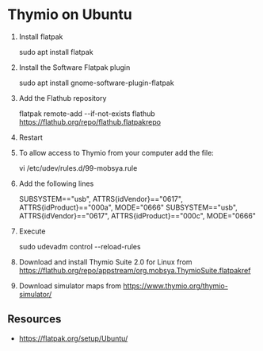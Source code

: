 # Thymio on Ubuntu

1. Install flatpak

    sudo apt install flatpak
2. Install the Software Flatpak plugin

    sudo apt install gnome-software-plugin-flatpak
3. Add the Flathub repository

    flatpak remote-add --if-not-exists flathub https://flathub.org/repo/flathub.flatpakrepo
4. Restart
5. To allow access to Thymio from your computer add the file:

    vi /etc/udev/rules.d/99-mobsya.rule
6. Add the following lines

    SUBSYSTEM=="usb", ATTRS{idVendor}=="0617", ATTRS{idProduct}=="000a", MODE="0666"
    SUBSYSTEM=="usb", ATTRS{idVendor}=="0617", ATTRS{idProduct}=="000c", MODE="0666"
7. Execute

    sudo udevadm control --reload-rules
8. Download and install Thymio Suite 2.0 for Linux from https://flathub.org/repo/appstream/org.mobsya.ThymioSuite.flatpakref
9. Download simulator maps from https://www.thymio.org/thymio-simulator/

## Resources
* https://flatpak.org/setup/Ubuntu/